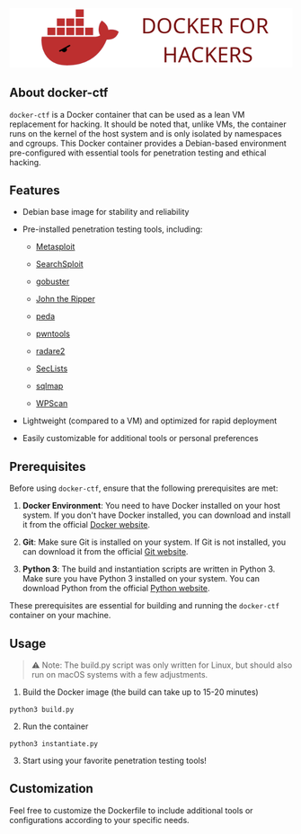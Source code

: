 ![banner.png](banner.png "banner.png")

## About docker-ctf

`docker-ctf` is a Docker container that can be used as a lean VM replacement for hacking. It should be noted that, unlike VMs, the container runs on the kernel of the host system and is only isolated by namespaces and cgroups. This Docker container provides a Debian-based environment pre-configured with essential tools for penetration testing and ethical hacking.

## Features

- Debian base image for stability and reliability

- Pre-installed penetration testing tools, including:

	- [Metasploit](https://github.com/rapid7/metasploit-framework)

	- [SearchSploit](https://gitlab.com/exploit-database/exploitdb)

	- [gobuster](https://github.com/OJ/gobuster)

	- [John the Ripper](https://github.com/openwall/john)

	- [peda](https://github.com/longld/peda)

	- [pwntools](https://github.com/Gallopsled/pwntools)

	- [radare2](https://github.com/radareorg/radare2)

	- [SecLists](https://github.com/danielmiessler/SecLists)

	- [sqlmap](https://github.com/sqlmapproject/sqlmap)

	- [WPScan](https://github.com/wpscanteam/wpscan)

- Lightweight (compared to a VM) and optimized for rapid deployment

- Easily customizable for additional tools or personal preferences

## Prerequisites

Before using `docker-ctf`, ensure that the following prerequisites are met:

1. **Docker Environment**: You need to have Docker installed on your host system. If you don't have Docker installed, you can download and install it from the official [Docker website](https://www.docker.com/get-started).

2. **Git**: Make sure Git is installed on your system. If Git is not installed, you can download it from the official [Git website](https://git-scm.com/downloads).

3. **Python 3**: The build and instantiation scripts are written in Python 3. Make sure you have Python 3 installed on your system. You can download Python from the official [Python website](https://www.python.org/downloads/).

These prerequisites are essential for building and running the `docker-ctf` container on your machine.

## Usage

>:warning: Note: The build.py script was only written for Linux, but should also run on macOS systems with a few adjustments.

1. Build the Docker image (the build can take up to 15-20 minutes)

```shell
python3 build.py
```

2. Run the container

```shell
python3 instantiate.py
```

3. Start using your favorite penetration testing tools!

## Customization

Feel free to customize the Dockerfile to include additional tools or configurations according to your specific needs.
